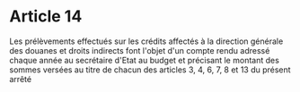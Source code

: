 # Article 14

Les prélèvements effectués sur les crédits affectés à la direction générale des douanes et droits indirects font l'objet d'un compte rendu adressé chaque année au secrétaire d'Etat au budget et précisant le montant des sommes versées au titre de chacun des articles 3, 4, 6, 7, 8 et 13 du présent arrêté
